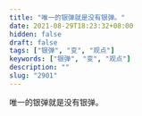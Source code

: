 ```yaml
---
title: "唯一的银弹就是没有银弹。"
date: 2021-08-29T18:23:32+08:00
hidden: false
draft: false
tags: ["银弹", "变", "观点"]
keywords: ["银弹", "变", "观点"]
description: ""
slug: "2901"
---
```


唯一的银弹就是没有银弹。
